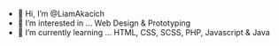 - 👋 Hi, I’m @LiamAkacich
- 👀 I’m interested in ... Web Design & Prototyping
- 🌱 I’m currently learning ... HTML, CSS, SCSS, PHP, Javascript & Java

<!---
LiamAkacich/LiamAkacich is a ✨ special ✨ repository because its `README.md` (this file) appears on your GitHub profile.
You can click the Preview link to take a look at your changes.
--->
